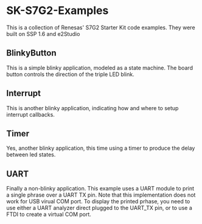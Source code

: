 # SK-S7G2-Examples
This is a collection of Renesas' S7G2 Starter Kit code examples. They were built on SSP 1.6 and e2Studio 

## BlinkyButton
This is a simple blinky application, modeled as a state machine. The board button controls the direction of the triple LED blink.

## Interrupt
This is another blinky application, indicating how and where to setup interrupt callbacks.

## Timer
Yes, another blinky application, this time using a timer to produce the delay between led states.

## UART
Finally a non-blinky application. This example uses a UART module to print a single phrase over a UART TX pin. Note that this implementation does not work for USB virual COM port. To display the printed prhase, you need to use either a UART analyzer direct plugged to the UART_TX pin, or to use a FTDI to create a virtual COM port.
